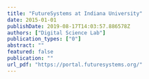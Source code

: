 ```yaml
---
title: "FutureSystems at Indiana University"
date: 2015-01-01
publishDate: 2019-08-17T14:03:57.886578Z
authors: ["Digital Science Lab"]
publication_types: ["0"]
abstract: ""
featured: false
publication: ""
url_pdf: "https://portal.futuresystems.org/"
---
```


